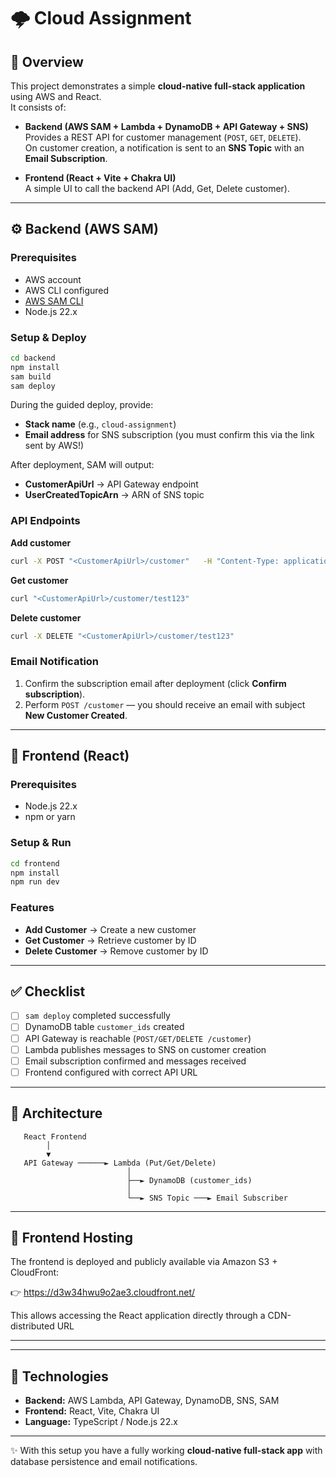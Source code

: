# 🌩️ Cloud Assignment

## 📌 Overview

This project demonstrates a simple **cloud-native full-stack application** using AWS and React.  
It consists of:

- **Backend (AWS SAM + Lambda + DynamoDB + API Gateway + SNS)**  
  Provides a REST API for customer management (`POST`, `GET`, `DELETE`).  
  On customer creation, a notification is sent to an **SNS Topic** with an **Email Subscription**.

- **Frontend (React + Vite + Chakra UI)**  
  A simple UI to call the backend API (Add, Get, Delete customer).

---

## ⚙️ Backend (AWS SAM)

### Prerequisites

- AWS account
- AWS CLI configured
- [AWS SAM CLI](https://docs.aws.amazon.com/serverless-application-model/latest/developerguide/what-is-sam.html)
- Node.js 22.x

### Setup & Deploy

```bash
cd backend
npm install
sam build
sam deploy
```

During the guided deploy, provide:

- **Stack name** (e.g., `cloud-assignment`)
- **Email address** for SNS subscription (you must confirm this via the link sent by AWS!)

After deployment, SAM will output:

- **CustomerApiUrl** → API Gateway endpoint
- **UserCreatedTopicArn** → ARN of SNS topic

### API Endpoints

**Add customer**

```bash
curl -X POST "<CustomerApiUrl>/customer"   -H "Content-Type: application/json"   -d '{"id":"test123"}'
```

**Get customer**

```bash
curl "<CustomerApiUrl>/customer/test123"
```

**Delete customer**

```bash
curl -X DELETE "<CustomerApiUrl>/customer/test123"
```

### Email Notification

1. Confirm the subscription email after deployment (click **Confirm subscription**).
2. Perform `POST /customer` — you should receive an email with subject **New Customer Created**.

---

## 🎨 Frontend (React)

### Prerequisites

- Node.js 22.x
- npm or yarn

### Setup & Run

```bash
cd frontend
npm install
npm run dev
```

### Features

- **Add Customer** → Create a new customer
- **Get Customer** → Retrieve customer by ID
- **Delete Customer** → Remove customer by ID

---

## ✅ Checklist

- [ ] `sam deploy` completed successfully
- [ ] DynamoDB table `customer_ids` created
- [ ] API Gateway is reachable (`POST/GET/DELETE /customer`)
- [ ] Lambda publishes messages to SNS on customer creation
- [ ] Email subscription confirmed and messages received
- [ ] Frontend configured with correct API URL

---

## 🧩 Architecture

```
   React Frontend
        │
        ▼
   API Gateway ──────► Lambda (Put/Get/Delete)
                          │
                          ├──► DynamoDB (customer_ids)
                          │
                          └──► SNS Topic ───► Email Subscriber
```

---

## 📖 Frontend Hosting

The frontend is deployed and publicly available via Amazon S3 + CloudFront:

👉 https://d3w34hwu9o2ae3.cloudfront.net/

This allows accessing the React application directly through a CDN-distributed URL

---

---

## 📖 Technologies

- **Backend:** AWS Lambda, API Gateway, DynamoDB, SNS, SAM
- **Frontend:** React, Vite, Chakra UI
- **Language:** TypeScript / Node.js 22.x

---

✨ With this setup you have a fully working **cloud-native full-stack app** with database persistence and email notifications.

